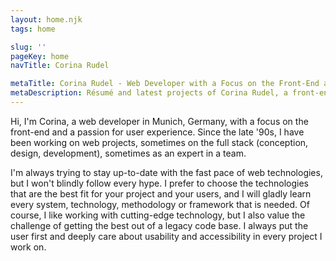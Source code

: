 ```yaml
---
layout: home.njk
tags: home

slug: ''
pageKey: home
navTitle: Corina Rudel

metaTitle: Corina Rudel - Web Developer with a Focus on the Front-End and a Passion for User Experience
metaDescription: Résumé and latest projects of Corina Rudel, a front-end web developer based in Munich, Germany
---
```

Hi, I'm Corina, a web developer in Munich, Germany, with a focus on the front-end and a passion for user experience. Since the late '90s, I have been working on web projects, sometimes on the full stack (conception, design, development), sometimes as an expert in a team.

I'm always trying to stay up-to-date with the fast pace of web technologies, but I won't blindly follow every hype. I prefer to choose the technologies that are the best fit for your project and your users, and I will gladly learn every system, technology, methodology or framework that is needed. Of course, I like working with cutting-edge technology, but I also value the challenge of getting the best out of a legacy code base. I always put the user first and deeply care about usability and accessibility in every project I work on.
